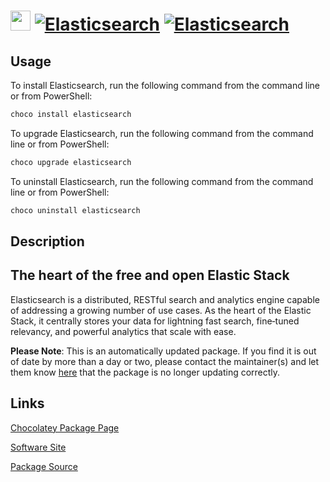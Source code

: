 ﻿# <img src="https://cdn.jsdelivr.net/gh/mkevenaar/chocolatey-packages@70f0c8e8e3c31b47edccc6f45d60f95725dd039b/icons/elasticsearch.svg" width="32" height="32"/> [![Elasticsearch](https://img.shields.io/chocolatey/v/elasticsearch.svg?label=Elasticsearch)](https://community.chocolatey.org/packages/elasticsearch) [![Elasticsearch](https://img.shields.io/chocolatey/dt/elasticsearch.svg)](https://community.chocolatey.org/packages/elasticsearch)

## Usage

To install Elasticsearch, run the following command from the command line or from PowerShell:

```powershell
choco install elasticsearch
```

To upgrade Elasticsearch, run the following command from the command line or from PowerShell:

```powershell
choco upgrade elasticsearch
```

To uninstall Elasticsearch, run the following command from the command line or from PowerShell:

```powershell
choco uninstall elasticsearch
```

## Description

## The heart of the free and open Elastic Stack

Elasticsearch is a distributed, RESTful search and analytics engine capable of addressing a growing number of use cases. As the heart of the Elastic Stack, it centrally stores your data for lightning fast search, fine‑tuned relevancy, and powerful analytics that scale with ease.

**Please Note**: This is an automatically updated package. If you find it is
out of date by more than a day or two, please contact the maintainer(s) and
let them know [here](https://github.com/mkevenaar/chocolatey-packages/issues) that the package is no longer updating correctly.


## Links

[Chocolatey Package Page](https://community.chocolatey.org/packages/elasticsearch)

[Software Site](https://www.elastic.co/elasticsearch/)

[Package Source](https://github.com/mkevenaar/chocolatey-packages/tree/master/automatic/elasticsearch)

